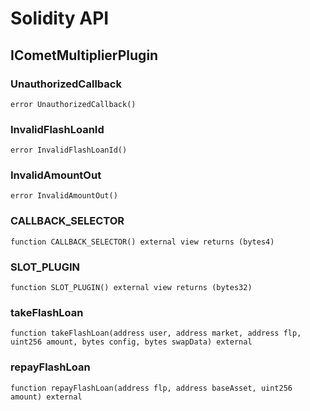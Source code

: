 # Solidity API

## ICometMultiplierPlugin

### UnauthorizedCallback

```solidity
error UnauthorizedCallback()
```

### InvalidFlashLoanId

```solidity
error InvalidFlashLoanId()
```

### InvalidAmountOut

```solidity
error InvalidAmountOut()
```

### CALLBACK_SELECTOR

```solidity
function CALLBACK_SELECTOR() external view returns (bytes4)
```

### SLOT_PLUGIN

```solidity
function SLOT_PLUGIN() external view returns (bytes32)
```

### takeFlashLoan

```solidity
function takeFlashLoan(address user, address market, address flp, uint256 amount, bytes config, bytes swapData) external
```

### repayFlashLoan

```solidity
function repayFlashLoan(address flp, address baseAsset, uint256 amount) external
```

